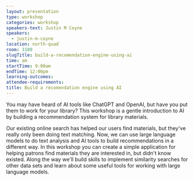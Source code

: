 ```yaml
---
layout: presentation
type: workshop
categories: workshop
speakers-text: Justin M Coyne
speakers:
  - justin-m-coyne
location: north-quad
room: 3100
slugTitle: build-a-recomendation-engine-using-ai
time: am
startTime: 9:00am
endTime: 12:00pm
learning-outcomes:
attendee-requirements:
title: Build a recomendation engine using AI
---
```

You may have heard of AI tools like ChatGPT and OpenAI, but have you put them to work for your library? This workshop is a gentle introduction to AI by building a recommendation system for library materials.

Our existing online search has helped our users find materials, but they've really only been doing text matching. Now, we can use large language models to do text analysis and AI tools to build recommendations in a different way. In this workshop you can create a simple application for helping patrons find materials they are interested in, but didn't know existed. Along the way we'll build skills to implement similarity searches for other data sets and learn about some useful tools for working with large language models.
